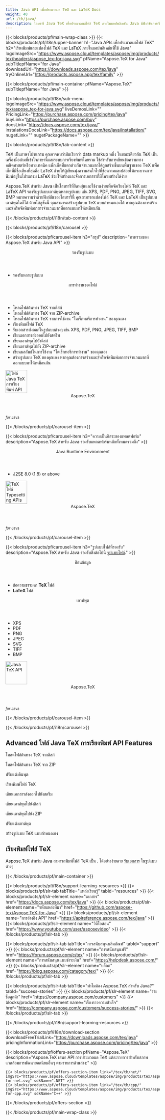 ```yaml
---
title: Java API เพื่อประมวลผล TeX และ LaTeX Docs
weight: 40
url: /th/java/ 
description: ไลบรารี Java TeX เพื่อประมวลผลไฟล์ TeX ภายในแอปพลิเคชัน Java มีฟังก์ชันการเรียงพิมพ์และการแปลง TeX เป็น PDf, SVG, XPS และรูปแบบอื่นๆ
---
```


{{< blocks/products/pf/main-wrap-class >}}
{{< blocks/products/pf/i18n/upper-banner h1="Java APIs เพื่อประมวลผลไฟล์ TeX" h2="เรียงพิมพ์และแปลงไฟล์ TeX และ LaTeX ภายในแอปพลิเคชันที่ใช้ Java" logoImageSrc="https://www.aspose.cloud/templates/aspose/img/products/tex/headers/aspose_tex-for-java.svg" pfName="Aspose.TeX for Java" subTitlepfName="for Java" downloadUrl="https://downloads.aspose.com/tex/java" tryOnlineUrl="https://products.aspose.app/tex/family" >}}

{{< blocks/products/pf/main-container pfName="Aspose.TeX" subTitlepfName="for Java" >}}

{{< blocks/products/pf/i18n/sub-menu logoImageSrc="https://www.aspose.cloud/templates/aspose/img/products/tex/aspose_tex-for-java.svg" liveDemosLink="" PricingLink="https://purchase.aspose.com/pricing/tex/java" buyLink="https://purchase.aspose.com/buy" docsLink="https://docs.aspose.com/tex/java/" instalationsDocsLink="https://docs.aspose.com/tex/java/installation/" nugetLink="" nugetPackageName="" >}}

{{< blocks/products/pf/i18n/tab-content >}}
<p>
TeX เป็นภาษาโปรแกรม คุณอาจพบว่ามันเรียกว่า data markup หนึ่ง ในขณะเดียวกัน TeX เป็นเครื่องมือล่ามที่เข้าใจภาษานี้และระบบการเรียงพิมพ์โดยรวม
ใช้สำหรับการเขียนข้อความทางคณิตศาสตร์หรือทางเทคนิค แพ็กเก็ตที่แตกต่างกันจำนวนมากได้ถูกสร้างขึ้นบนพื้นฐานของ ΤeΧ แพ็คเก็ตที่มีชื่อเสียงที่สุดคือ LaTeX ช่วยให้ผู้เขียนมุ่งความสนใจไปที่ข้อความและปล่อยให้กระบวนการพิมพ์อยู่ในโปรแกรม LaTeX ช่วยให้สร้างและจัดการเอกสารที่มีโครงสร้างได้ง่าย
</p>
<p>
Aspose.TeX สำหรับ Java เป็นไลบรารีที่ยืดหยุ่นและใช้งานง่ายเพื่อจัดเรียงไฟล์ TeX และ LaTeX API รองรับรูปแบบเอาต์พุตหลายรูปแบบ เช่น XPS, PDF, PNG, JPEG, TIFF, SVG, BMP หมายความว่าด้วยฟังก์ชันของไลบรารีนี้ คุณสามารถแปลงไฟล์ TeX และ LaTeX เป็นรูปแบบเอาต์พุตใดก็ได้ ด้วยโซลูชันนี้ คุณสามารถสร้างรูปแบบ TeX แบบกำหนดเองได้ หากคุณต้องการสร้างและ/หรือจัดพิมพ์เอกสารจำนวนมากที่ออกแบบมาให้เหมือนกัน 
</p>

{{< /blocks/products/pf/i18n/tab-content >}}

<!--Diagrams Start-->
{{< blocks/products/pf/i18n/carousel >}}

{{< blocks/products/pf/carousel-item h3="สรุป" description="ภาพรวมของ Aspose.TeX สำหรับ Java API" >}}
<div class="diagram1 d1-java">
 <div class="d1-row">
  <div class="d1-col d1-left">
   <header>
    <i class="fa fa-bars">
    </i>
    รองรับรูปแบบ
   </header>
   <ul>
    <li>
     รองรับหลายรูปแบบ
    </li>
   </ul>
  </div>
  <!--/left-->
  <div class="d1-col d1-right">
   <header>
    <i class="fa fa-cogs">
    </i>
    การทำงานของไฟล์
   </header>
   <ul>
    <li>
     โหลดไฟล์ต้นทาง TeX จากดิสก์
    </li>
    <li>
     โหลดไฟล์ต้นทาง TeX จาก ZIP-archive
    </li>
    <li>
     โหลดไฟล์ต้นทาง TeX จากการใช้งาน "ไดเร็กทอรีการทำงาน" ของคุณเอง
    </li>
    <li>
     เรียงพิมพ์ไฟล์ TeX
    </li>
    <li>
     รับเอกสารส่งออกในรูปแบบต่างๆ เช่น XPS, PDF, PNG, JPEG, TIFF, BMP
    </li>
    <li>
     เขียนเอกสารส่งออกไปยังสตรีม
    </li>
    <li>
     เขียนเอาต์พุตไปยังดิสก์
    </li>
    <li>
     เขียนเอาต์พุตไปยัง ZIP-archive
    </li>
    <li>
     เขียนผลลัพธ์ในการใช้งาน "ไดเร็กทอรีการทำงาน" ของคุณเอง
    </li>
    <li>
     สร้างรูปแบบ TeX ของคุณเอง หากคุณต้องการสร้างและ/หรือจัดพิมพ์เอกสารจำนวนมากที่ออกแบบมาให้เหมือนกัน
    </li>
   </ul>
  </div>
  <!--/right-->
 </div>
 <!--/row-->
 <div class="d1-logo">
  <img width="70" height="75" alt="ไฟล์ Java TeX การเรียงพิมพ์ API" src="https://www.aspose.cloud/templates/aspose/img/products/tex/aspose_tex-for-java.svg"/>
  <header>
   Aspose.TeX
  </header>
  <footer>
   <small>
    <em>
     for
    </em>
    Java
   </small>
  </footer>
 </div>
 <!--/logo-->
</div>

{{< /blocks/products/pf/carousel-item >}}

{{< blocks/products/pf/carousel-item h3="ความเป็นอิสระของแพลตฟอร์ม" description="Aspose.TeX สำหรับ Java รองรับแพลตฟอร์มหลักทั้งหมดรวมถึง" >}}
<div class="diagram1 d1-java">
 <div class="d1-row">
  <div class="d1-col d1-left">
   <!--<header><i class="fa fa-cubes"> </i>Mono</header>-->
  </div>
  <!--/left-->
  <div class="d1-col d1-right">
   <header>
    <i class="fa fa-cubes">
    </i>
    Java Runtime Environment
   </header>
   <ul>
    <li>
     J2SE 8.0 (1.8) or above
    </li>
   </ul>
  </div>
  <!--/right-->
 </div>
 <!--/row-->
 <div class="d1-logo">
  <img width="70" height="75" alt="TeX ไฟล์ Typesetting APIs" src="https://www.aspose.cloud/templates/aspose/img/products/tex/aspose_tex-for-java.svg"/>
  <header>
   Aspose.TeX
  </header>
  <footer>
   <small>
    <em>
     for
    </em>
    Java
   </small>
  </footer>
 </div>
 <!--/logo-->
</div>

{{< /blocks/products/pf/carousel-item >}}

{{< blocks/products/pf/carousel-item h3="รูปแบบไฟล์ที่รองรับ" description="Aspose.TeX สำหรับ Java รองรับสิ่งต่อไปนี้ [รูปแบบไฟล์](https://docs.aspose.com/tex/java/supported-file-formats/)." >}}
<div class="diagram1 d2 d1-java">
 <div class="d1-row">
  <div class="d1-col d1-left">
   <header>
    <i class="fa fa-long-arrow-up">
    </i>
    ป้อนข้อมูล
   </header>
   <ul>
    <li>
     ข้อความธรรมดา
     <strong>
      TeX
     </strong>
     ไฟล์
    </li>
    <li>
     <strong>
      LaTeX
     </strong>
     ไฟล์
    </li>
   </ul>
  </div>
  <!--/left-->
  <div class="d1-col d1-right">
   <header>
    <i class="fa fa-long-arrow-down">
    </i>
    เอาท์พุต
   </header>
   <ul>
    <li>
     XPS
    </li>
    <li>
     PDF
    </li>
    <li>
     PNG
    </li>
    <li>
     JPEG
    </li>
    <li>
     SVG
    </li>
    <li>
     TIFF
    </li>
    <li>
     BMP
    </li>
   </ul>
  </div>
  <!--/right-->
 </div>
 <!--/row-->
 <div class="d1-logo">
  <img width="70" height="75" alt="Java TeX API" src="https://www.aspose.cloud/templates/aspose/img/products/tex/aspose_tex-for-java.svg"/>
  <header>
   Aspose.TeX
  </header>
  <footer>
   <small>
    <em>
     for
    </em>
    Java
   </small>
  </footer>
 </div>
 <!--/logo-->
</div>

{{< /blocks/products/pf/carousel-item >}}

{{< /blocks/products/pf/i18n/carousel >}}
<!--Diagrams End-->

<!--Feature-section Start-->
<div class="container-fluid features-section bg-gray singleproduct">
 <a class="anchor" id="features" name="features">
 </a>
 <div class="row">
  <div class="container">
   <h2 class="h2title">
    Advanced ไฟล์ Java TeX การเรียงพิมพ์ API Features
   </h2>
   <p>
   </p>
   <div class="col-lg-4">
    <em class="fa fa-upload ico-blue fa-2x col-lg-2">
    </em>
    <p class="col-lg-10">
     โหลดไฟล์ต้นทาง TeX จากดิสก์
    </p>
   </div>
   <div class="col-lg-4">
    <em class="fa fa-repeat ico-blue fa-2x col-lg-2">
    </em>
    <p class="col-lg-10">
     โหลดไฟล์ต้นทาง TeX จาก ZIP
    </p>
   </div>
   <div class="col-lg-4">
    <em class="fa fa-cogs ico-blue fa-2x col-lg-2">
    </em>
    <p class="col-lg-10">
     ปรับแต่งอินพุต
    </p>
   </div>
   <div class="col-lg-4">
    <em class="fa fa-pencil-square-o ico-blue fa-2x col-lg-2">
    </em>
    <p class="col-lg-10">
     เรียงพิมพ์ไฟล์ TeX
    </p>
   </div>
   <div class="col-lg-4">
    <em class="fa fa-floppy-o ico-blue fa-2x col-lg-2">
    </em>
    <p class="col-lg-10">
     เขียนเอกสารส่งออกไปยังสตรีม
    </p>
   </div>
   <div class="col-lg-4">
    <em class="fa fa-floppy-o ico-blue fa-2x col-lg-2">
    </em>
    <p class="col-lg-10">
     เขียนเอาต์พุตไปยังดิสก์
    </p>
   </div>
   <div class="col-lg-4">
    <em class="fa fa-floppy-o ico-blue fa-2x col-lg-2">
    </em>
    <p class="col-lg-10">
     เขียนเอาต์พุตไปยัง ZIP
    </p>
   </div>
   <div class="col-lg-4">
    <em class="fa fa-cogs ico-blue fa-2x col-lg-2">
    </em>
    <p class="col-lg-10">
     ปรับแต่งเอาต์พุต
    </p>
   </div>
   <div class="col-lg-4">
    <em class="fa fa-cogs ico-blue fa-2x col-lg-2">
    </em>
    <p class="col-lg-10">
     สร้างรูปแบบ TeX แบบกำหนดเอง
    </p>
   </div>
   <div class="col-lg-12">
    <h2 class="h2title">
     เรียงพิมพ์ไฟล์ TeX
    </h2>
    <p>
     Aspose.TeX สำหรับ Java สามารถพิมพ์ไฟล์ TeX เป็น . ได้อย่างง่ายดาย <a href="/tex/java/conversion/">รับเอกสาร</a> ในรูปแบบต่างๆ
    </p>
   </div>
  </div>
 </div>
</div>
<!--Feature-section End-->

{{< /blocks/products/pf/main-container >}}


{{< blocks/products/pf/i18n/support-learning-resources >}}
{{< blocks/products/pf/slr-tab tabTitle="แหล่งเรียนรู้" tabId="resources" >}}
{{< blocks/products/pf/slr-element name="เอกสาร" href="https://docs.aspose.com/tex/java" >}}
{{< blocks/products/pf/slr-element name="รหัสแหล่งที่มา" href="https://github.com/aspose-tex/Aspose.TeX-for-Java" >}}
{{< blocks/products/pf/slr-element name="การอ้างอิง API" href="https://apireference.aspose.com/tex/java" >}}
{{< blocks/products/pf/slr-element name="วิดีโอสอน" href="https://www.youtube.com/user/asposevideo" >}}
{{< /blocks/products/pf/slr-tab >}}

{{< blocks/products/pf/slr-tab tabTitle="การสนับสนุนผลิตภัณฑ์" tabId="support" >}}
{{< blocks/products/pf/slr-element name="การสนับสนุนฟรี" href="https://forum.aspose.com/c/tex" >}}
{{< blocks/products/pf/slr-element name="การสนับสนุนแบบชำระเงิน" href="https://helpdesk.aspose.com/" >}}
{{< blocks/products/pf/slr-element name="บล็อก" href="https://blog.aspose.com/category/tex/" >}}
{{< /blocks/products/pf/slr-tab >}}

{{< blocks/products/pf/slr-tab tabTitle="ทำไมต้อง Aspose.TeX สำหรับ Java?" tabId="success-stories" >}}
{{< blocks/products/pf/slr-element name="รายชื่อลูกค้า" href="https://company.aspose.com/customers" >}}
{{< blocks/products/pf/slr-element name="เรื่องราวความสำเร็จ" href="https://company.aspose.com/customers/success-stories/" >}}
{{< /blocks/products/pf/slr-tab >}}

{{< /blocks/products/pf/i18n/support-learning-resources >}}

{{< blocks/products/pf/i18n/download-section downloadFreeTrialLink="https://downloads.aspose.com/tex/java" pricingInformationLink="https://purchase.aspose.com/pricing/tex/java" >}}

{{< blocks/products/pf/offers-section pfName="Aspose.TeX" description="Aspose.TeX เสนอ API การประมวลผล TeX แต่ละรายการสำหรับสภาพแวดล้อมการพัฒนายอดนิยมอื่นๆ ตามรายการด้านล่าง:" >}}

    {{< blocks/products/pf/offers-section-item link="/tex/th/net/" imgSrc="https://www.aspose.cloud/templates/aspose/img/products/tex/aspose_tex-for-net.svg" sdkName=".NET" >}}
    {{< blocks/products/pf/offers-section-item link="/tex/th/cpp/" imgSrc="https://www.aspose.cloud/templates/aspose/img/products/tex/aspose_tex-for-cpp.svg" sdkName="C++" >}}

{{< /blocks/products/pf/offers-section >}}

{{< /blocks/products/pf/main-wrap-class >}}

